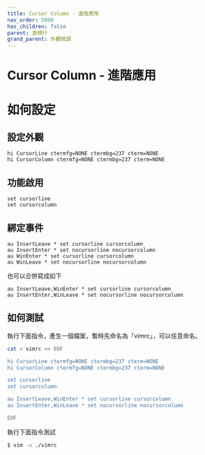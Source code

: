 ```yaml
---
title: Cursor Column - 進階應用
nav_order: 5090
has_children: false
parent: 游標行
grand_parent: 外觀微調
---
```


# Cursor Column - 進階應用


# 如何設定

## 設定外觀


``` vim
hi CursorLine ctermfg=NONE ctermbg=237 cterm=NONE
hi CursorColumn ctermfg=NONE ctermbg=237 cterm=NONE
```

## 功能啟用


``` vim
set cursorline
set cursorcolumn
```

## 綁定事件


``` vim
au InsertLeave * set cursorline cursorcolumn
au InsertEnter * set nocursorline nocursorcolumn
au WinEnter * set cursorline cursorcolumn
au WinLeave * set nocursorline nocursorcolumn
```

也可以合併寫成如下

``` vim
au InsertLeave,WinEnter * set cursorline cursorcolumn
au InsertEnter,WinLeave * set nocursorline nocursorcolumn
```

## 如何測試


執行下面指令，產生一個檔案，暫時先命名為「vimrc」，可以任意命名。

``` sh
cat > vimrc << EOF

hi CursorLine ctermfg=NONE ctermbg=237 cterm=NONE
hi CursorColumn ctermfg=NONE ctermbg=237 cterm=NONE

set cursorline
set cursorcolumn

au InsertLeave,WinEnter * set cursorline cursorcolumn
au InsertEnter,WinLeave * set nocursorline nocursorcolumn

EOF

```

執行下面指令測試


``` sh
$ vim -u ./vimrc
```
